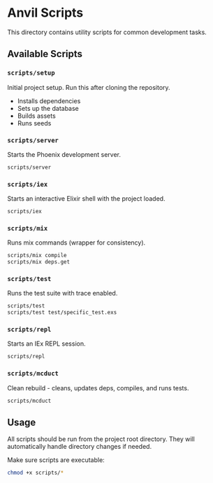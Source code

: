 # Anvil Scripts

This directory contains utility scripts for common development tasks.

## Available Scripts

### `scripts/setup`
Initial project setup. Run this after cloning the repository.
- Installs dependencies
- Sets up the database
- Builds assets
- Runs seeds

### `scripts/server`
Starts the Phoenix development server.
```bash
scripts/server
```

### `scripts/iex`
Starts an interactive Elixir shell with the project loaded.
```bash
scripts/iex
```

### `scripts/mix`
Runs mix commands (wrapper for consistency).
```bash
scripts/mix compile
scripts/mix deps.get
```

### `scripts/test`
Runs the test suite with trace enabled.
```bash
scripts/test
scripts/test test/specific_test.exs
```

### `scripts/repl`
Starts an IEx REPL session.
```bash
scripts/repl
```

### `scripts/mcduct`
Clean rebuild - cleans, updates deps, compiles, and runs tests.
```bash
scripts/mcduct
```

## Usage

All scripts should be run from the project root directory. They will automatically handle directory changes if needed.

Make sure scripts are executable:
```bash
chmod +x scripts/*
```